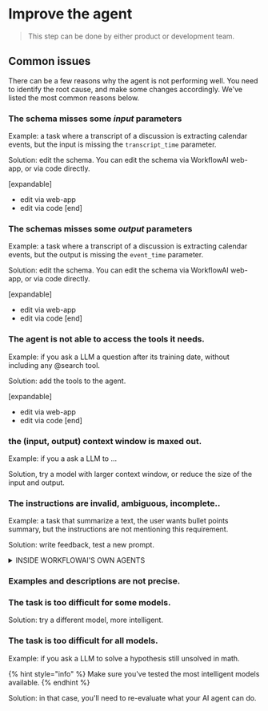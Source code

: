 # Improve the agent
> This step can be done by either product or development team.

## Common issues

There can be a few reasons why the agent is not performing well. 
You need to identify the root cause, and make some changes accordingly. We've listed the most common reasons below.

### The schema misses some *input* parameters
Example: a task where a transcript of a discussion is extracting calendar events, but the input is missing the `transcript_time` parameter.

Solution: edit the schema. You can edit the schema via WorkflowAI web-app, or via code directly.

[expandable]
- edit via web-app
- edit via code
[end]

### The schemas misses some *output* parameters
Example: a task where a transcript of a discussion is extracting calendar events, but the output is missing the `event_time` parameter.

Solution: edit the schema. You can edit the schema via WorkflowAI web-app, or via code directly.

[expandable]
- edit via web-app
- edit via code
[end]

### The agent is not able to access the tools it needs.
Example: if you ask a LLM a question after its training date, without including any @search tool.

Solution: add the tools to the agent.

[expandable]
- edit via web-app
- edit via code
[end]

### the (input, output) context window is maxed out.
Example: if you a ask a LLM to ...

Solution, try a model with larger context window, or reduce the size of the input and output.

### The instructions are invalid, ambiguous, incomplete..
Example: a task that summarize a text, the user wants bullet points summary, but the instructions are not mentioning this requirement. 

Solution: write feedback, test a new prompt.

<details>
<summary>INSIDE WORKFLOWAI'S OWN AGENTS</summary>
When you use our feature that re-write the instructions bsaed on feedback, you're using a this [agent](https://workflowai.com/agents/1).
</details>

### Examples and descriptions are not precise.

### The task is too difficult for some models.

Solution: try a different model, more intelligent. 

### The task is too difficult for all models.
Example: if you ask a LLM to solve a hypothesis still unsolved in math.

{% hint style="info" %}
Make sure you've tested the most intelligent models available.
{% endhint %}

Solution: in that case, you'll need to re-evaluate what your AI agent can do.